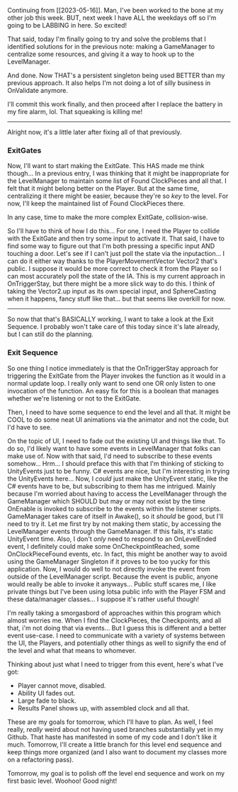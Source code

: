 Continuing from [[2023-05-16]].
Man, I've been worked to the bone at my other job this week. BUT, next week I have ALL the weekdays off so I'm going to be LABBING in here. So excited!

That said, today I'm finally going to try and solve the problems that I identified solutions for in the previous note: making a GameManager to centralize some resources, and giving it a way to hook up to the LevelManager.

And done. Now THAT's a persistent singleton being used BETTER than my previous approach. It also helps I'm not doing a lot of silly business in OnValidate anymore.

I'll commit this work finally, and then proceed after I replace the battery in my fire alarm, lol. That squeaking is killing me!

---

Alright now, it's a little later after fixing all of that previously.

### ExitGates
Now, I'll want to start making the ExitGate. This HAS made me think though...
	In a previous entry, I was thinking that it might be inappropriate for the LevelManager to maintain some list of Found ClockPieces and all that. I felt that it might belong better on the Player. But at the same time, centralizing it there might be easier, because they're so *key* to the level.
	For now, I'll keep the maintained list of Found ClockPieces there.

In any case, time to make the more complex ExitGate, collision-wise.

So I'll have to think of how I do this... For one, I need the Player to collide with the ExitGate and then try some input to activate it. That said, I have to find some way to figure out that I'm both pressing a specific input AND touching a door. Let's see if I can't just poll the state via the inputaction...
I can do it either way thanks to the PlayerMovementVector Vector2 that's public. I suppose it would be more correct to check it from the Player so I can most accurately poll the state of the IA. This is my current approach in OnTriggerStay, but there might be a more slick way to do this. I think of taking the Vector2.up input as its own special input, and SphereCasting when it happens, fancy stuff like that... but that seems like overkill for now.

---

So now that that's BASICALLY working, I want to take a look at the Exit Sequence. I probably won't take care of this today since it's late already, but I can still do the planning.

### Exit Sequence
So one thing I notice immediately is that the OnTriggerStay approach for triggering the ExitGate from the Player invokes the function as it would in a normal update loop. I really only want to send one OR only listen to one invocation of the function. An easy fix for this is a boolean that manages whether we're listening or not to the ExitGate.

Then, I need to have some sequence to end the level and all that. It might be COOL to do some neat UI animations via the animator and not the code, but I'd have to see.

On the topic of UI, I need to fade out the existing UI and things like that. To do so, I'd likely want to have some events in LevelManager that folks can make use of. Now with that said, I'd need to subscribe to these events somehow... Hrm...
I should preface this with that I'm thinking of sticking to UnityEvents just to be funny. C# events are nice, but I'm interesting in trying the UnityEvents here... Now, I *could* just make the UnityEvent static, like the C# events have to be, but subscribing to them has me intrigued. Mainly because I'm worried about having to access the LevelManager through the GameManager which SHOULD but may or may not exist by the time OnEnable is invoked to subscribe to the events within the listener scripts. GameManager takes care of itself in Awake(), so it *should* be good, but I'll need to try it.
Let me first try by not making them static, by accessing the LevelManager events through the GameManager. If this fails, it's static UnityEvent time.
	Also, I don't *only* need to respond to an OnLevelEnded event, I definitely could make some OnCheckpointReached, some OnClockPieceFound events, etc.
	In fact, this might be another way to avoid using the GameManager Singleton if it proves to be too yucky for this application.
Now, I would do well to not directly invoke the event from outside of the LevelManager script. Because the event is public, anyone would really be able to invoke it anyways... Public stuff scares me, I like private things but I've been using lotsa public info with the Player FSM and these data/manager classes... I suppose it's rather useful though!

I'm really taking a smorgasbord of approaches within this program which almost worries me. When I find the ClockPieces, the Checkpoints, and all that, i'm not doing that via events... But I guess this is different and a better event use-case. I need to communicate with a variety of systems between the UI, the Players, and potentially other things as well to signify the end of the level and what that means to whomever.

Thinking about just what I need to trigger from this event, here's what I've got:
- Player cannot move, disabled.
- Ability UI fades out.
- Large fade to black.
- Results Panel shows up, with assembled clock and all that.

These are my goals for tomorrow, which I'll have to plan. As well, I feel really, *really* weird about not having used branches substantially yet in my Github. That haste has manifested in some of my code and I don't like it much. Tomorrow, I'll create a little branch for this level end sequence and keep things more organized (and I also want to document my classes more on a refactoring pass).

Tomorrow, my goal is to polish off the level end sequence and work on my first basic level. Woohoo! Good night! 